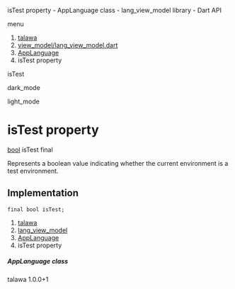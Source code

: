 




isTest property - AppLanguage class - lang\_view\_model library - Dart API







menu

1. [talawa](../../index.html)
2. [view\_model/lang\_view\_model.dart](../../file-___home_harshil_Desktop_open-source_palisadoes_talawa_lib_view_model_lang_view_model/)
3. [AppLanguage](../../file-___home_harshil_Desktop_open-source_palisadoes_talawa_lib_view_model_lang_view_model/AppLanguage-class.html)
4. isTest property

isTest


dark\_mode

light\_mode




# isTest property


[bool](https://api.flutter.dev/flutter/dart-core/bool-class.html)
isTest
final

Represents a boolean value indicating whether the current environment is a test environment.


## Implementation

```
final bool isTest;
```

 


1. [talawa](../../index.html)
2. [lang\_view\_model](../../file-___home_harshil_Desktop_open-source_palisadoes_talawa_lib_view_model_lang_view_model/)
3. [AppLanguage](../../file-___home_harshil_Desktop_open-source_palisadoes_talawa_lib_view_model_lang_view_model/AppLanguage-class.html)
4. isTest property

##### AppLanguage class





talawa
1.0.0+1






